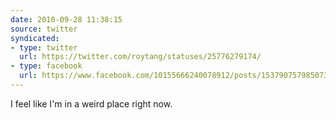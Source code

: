 ```yaml
---
date: 2010-09-28 11:38:15
source: twitter
syndicated:
- type: twitter
  url: https://twitter.com/roytang/statuses/25776279174/
- type: facebook
  url: https://www.facebook.com/10155666240078912/posts/153790757985073
---
```


I feel like I'm in a weird place right now.